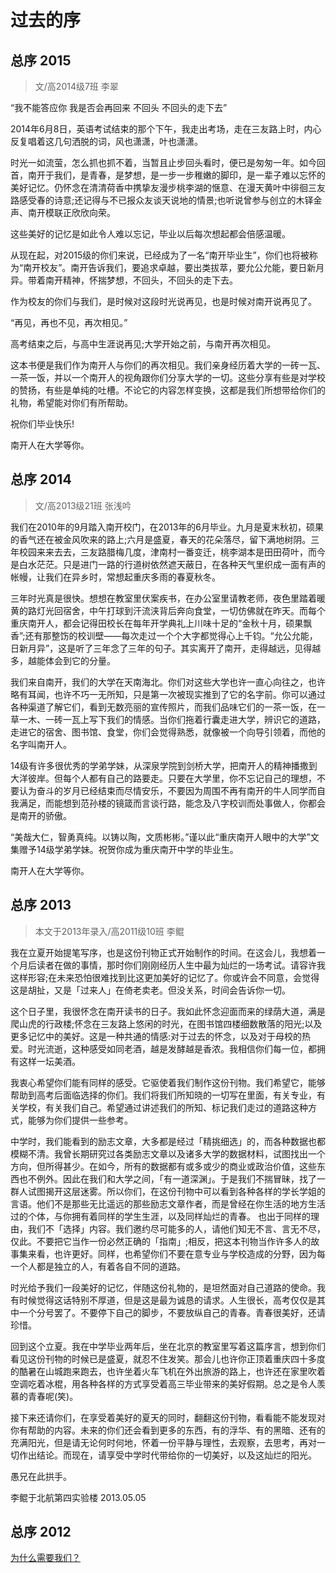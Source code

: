 # 过去的序

## 总序 2015

>文/高2014级7班 李翠

“我不能答应你 我是否会再回来 不回头 不回头的走下去”

2014年6月8日，英语考试结束的那个下午，我走出考场，走在三友路上时，内心反复唱着这几句洒脱的词，风也潇潇，叶也潇潇。

时光一如流萤，怎么抓也抓不着，当暂且止步回头看时，便已是匆匆一年。如今回首，南开于我们，是青春，是梦想，是一步一步稚嫩的脚印，是一辈子难以忘怀的美好记忆。仍怀念在清清荷香中携挚友漫步桃李湖的惬意、在漫天黄叶中徘徊三友路感受春的诗意;还记得与不已报众友谈天说地的情景;也听说曾参与创立的木铎金声、南开模联正欣欣向荣。

这些美好的记忆是如此令人难以忘记，毕业以后每次想起都会倍感温暖。

从现在起，对2015级的你们来说，已经成为了一名“南开毕业生”，你们也将被称为“南开校友”。南开告诉我们，要追求卓越，要出类拔萃，要允公允能，要日新月异。带着南开精神，怀揣梦想，不回头，不回头的走下去。

作为校友的你们与我们，是时候对这段时光说再见，也是时候对南开说再见了。

“再见，再也不见，再次相见。”

高考结束之后，与高中生涯说再见;大学开始之前，与南开再次相见。

这本书便是我们作为南开人与你们的再次相见。我们亲身经历着大学的一砖一瓦、一茶一饭，并以一个南开人的视角跟你们分享大学的一切。这些分享有些是对学校的赞扬，有些是单纯的吐槽。不论它的内容怎样变换，这都是我们所想带给你们的礼物，希望能对你们有所帮助。

祝你们毕业快乐!

南开人在大学等你。

## 总序 2014

>文/高2013级21班 张浅吟

我们在2010年的9月踏入南开校门，在2013年的6月毕业。九月是夏末秋初，硕果的香气还在被金风吹来的路上;六月是盛夏，春天的花朵落尽，留下满地树阴。三年校园来来去去，三友路腊梅几度，津南村一番变迁，桃李湖本是田田荷叶，而今是白水茫茫。只是进门一路的行道树依然遮天蔽日，在各种天气里织成一面有声的帐幔，让我们在异乡时，常想起重庆多雨的春夏秋冬。

三年时光真是很快。想想在教室里伏案疾书，在办公室里请教老师，夜色里踏着暖黄的路灯光回宿舍，中午打球到汗流浃背后奔向食堂，一切仿佛就在昨天。而每个重庆南开人，都会记得田校长在每年开学典礼上川味十足的“金秋十月，硕果飘香”;还有那整饬的校训壁——每次走过一个个大字都觉得心上千钧。“允公允能，日新月异”，这是听了三年念了三年的句子。其实离开了南开，走得越远，见得越多，越能体会到它的分量。

我们来自南开，我们的大学在天南海北。你们对这些大学也许一直心向往之，也许略有耳闻，也许不巧一无所知，只是第一次被现实推到了它的名字前。你可以通过各种渠道了解它们，看到无数亮丽的宣传照片，而我们品味它们的一茶一饭，在一草一木、一砖一瓦上写下我们的情感。当你们拖着行囊走进大学，辨识它的道路，走进它的宿舍、图书馆、食堂，你们会觉得熟悉，就像被一个向导引领着，而他的名字叫南开人。

14级有许多很优秀的学弟学妹，从深泉学院到剑桥大学，把南开人的精神播撒到大洋彼岸。但每个人都有自己的路要走。只要在大学里，你不忘记自己的理想，不要认为奋斗的岁月已经结束而尽情安乐，不要因为周围不再有南开的牛人同学而自我满足，而能想到范孙楼的镜箴而言谈行路，能念及八字校训而处事做人，你都会是南开的骄傲。

“美哉大仁，智勇真纯。以铸以陶，文质彬彬。”谨以此“重庆南开人眼中的大学”文集赠予14级学弟学妹。祝贺你成为重庆南开中学的毕业生。

南开人在大学等你。

## 总序 2013

> 本文于2013年录入/高2011级10班 李鲲

我在立夏开始提笔写序，也是这份刊物正式开始制作的时间。在这会儿，我想着一个月后读者在做的事情，那时你们刚刚经历人生中最为灿烂的一场考试。请容许我这样形容;在未来恐怕很难找到比这更加美好的记忆了。你或许会不同意，会觉得这是胡扯，又是「过来人」在倚老卖老。但没关系，时间会告诉你一切。  

这个日子里，我很怀念在南开读书的日子。我如此怀念迎面而来的绿荫大道，满是爬山虎的行政楼;怀念在三友路上悠闲的时光，在图书馆四楼细数散落的阳光;以及更多记忆中的美好。这是一种共通的情感:对于过去的怀念，以及对于母校的热爱。时光流逝，这种感受如同老酒，越是发酵越是香浓。我相信你们每一位，都拥有这样一坛美酒。  

我衷心希望你们能有同样的感受。它驱使着我们制作这份刊物。我们希望它，能够帮助到高考后面临选择的你们。我们将我们所知晓的一切写在里面，有关专业，有关学校，有关我们自己。希望通过讲述我们的所知、标记我们走过的道路这种方式，能够为你们提供一些参考。  

中学时，我们能看到的励志文章，大多都是经过「精挑细选」的，而各种数据也都模糊不清。我曾长期研究过各类励志文章以及诸多大学的数据材料，试图找出一个方向，但所得甚少。在如今，所有的数据都有或多或少的商业或政治价值，这些东西也不例外。因此在我们和大学之间，「有一道深渊」。于是我们不揣冒昧，找了一群人试图揭开这层迷雾。所以你们，在这份刊物中可以看到各种各样的学长学姐的言语。他们不是那些无比遥远的那些励志文章作者，而是曾经在你生活的地方生活过的个体，与你拥有着同样的学生生涯，以及同样灿烂的青春。
也出于同样的理由，我们不「选择」内容。我们邀约尽可能多的人，请他们知无不言、言无不尽，仅此。不要把它当作一份必然正确的「指南」;相反，把这本刊物当作许多人的故事集来看，也许更好。同样，也希望你们不要在意专业与学校造成的分野，因为每一个人都是独立的人，有着各自不同的道路。  

时光给予我们一段美好的记忆，伴随这份礼物的，是坦然面对自己道路的使命。我有时候觉得这话特别不厚道，但是这是最为诚恳的请求。人生很长，高考仅仅是其中一个分号罢了。不要停下自己的脚步，不要放纵自己的青春。青春很美好，还请珍惜。  

回到这个立夏。我在中学毕业两年后，坐在北京的教室里写着这篇序言，想到你们看见这份刊物的时候已是盛夏，就忍不住发笑。那会儿也许你正顶着重庆四十多度的酷暑在山城跑来跑去，也许坐着火车飞机在外出旅游的路上，也许还在家里吹着空调吃着冰棍，用各种各样的方式享受着高三毕业带来的美好假期。总之是令人羡慕的青春呢(笑)。  

接下来还请你们，在享受着美好的夏天的同时，翻翻这份刊物，看看能不能发现对你有帮助的内容。未来的你们还会看到更多的东西，有的浮华、有的黑暗、还有的充满阳光，但是请无论何时何地，怀着一份平静与理性，去观察，去思考，再对一切作出结论。而现在，请享受中学时代带给你的一切美好，以及这灿烂的阳光。  

愚兄在此拱手。

李鲲于北航第四实验楼
2013.05.05

## 总序 2012

[为什么需要我们？](/guide/)